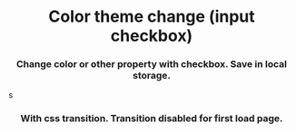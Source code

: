<h1 align="center">Color theme change (input checkbox)</h1>
<h3 align="center">Change color or other property with checkbox. Save in local 
storage.</h3>





s
<h3 align="center">With css transition. Transition disabled for first load page.</h3>